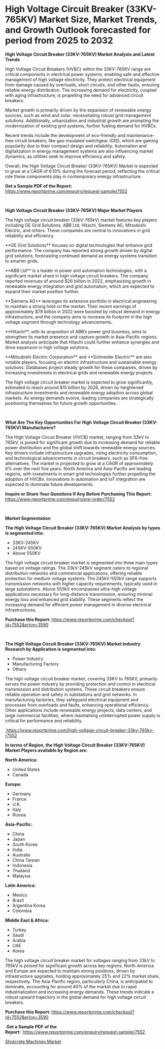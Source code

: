 <p><h1>High Voltage Circuit Breaker (33KV-765KV) Market Size, Market Trends, and Growth Outlook forecasted for period from 2025 to 2032</h1></p><p><strong>High Voltage Circuit Breaker (33KV-765KV) Market Analysis and Latest Trends</strong></p>
<p><p>High Voltage Circuit Breakers (HVBC) within the 33KV-765KV range are critical components in electrical power systems, enabling safe and effective management of high voltage electricity. They protect electrical equipment from damage caused by overloads, short circuits, and other faults, ensuring reliable energy distribution. The increasing demand for electricity, coupled with aging infrastructure, is propelling the need for advanced circuit breakers. </p><p>Market growth is primarily driven by the expansion of renewable energy sources, such as wind and solar, necessitating robust grid management solutions. Additionally, urbanization and industrial growth are prompting the modernization of existing grid systems, further fueling demand for HVBCs. </p><p>Recent trends include the development of eco-friendly and maintenance-free circuit breakers, like gas-insulated switchgear (GIS), which are gaining popularity due to their compact design and reliability. Automation and digitalization in energy management systems are also influencing market dynamics, as utilities seek to improve efficiency and safety. </p><p>Overall, the High Voltage Circuit Breaker (33KV-765KV) Market is expected to grow at a CAGR of 6.10% during the forecast period, reflecting the critical role these components play in contemporary energy infrastructure.</p></p>
<p><strong>Get a Sample PDF of the Report:&nbsp;</strong> <a href="https://www.reportprime.com/enquiry/request-sample/7552?utm_campaign=3503&utm_medium=2&utm_source=Github&utm_content=ia&utm_term=19032025&utm_id=high-voltage-circuit-breaker-33kv-765kv">https://www.reportprime.com/enquiry/request-sample/7552</a></p>
<p>&nbsp;</p>
<p><strong>High Voltage Circuit Breaker (33KV-765KV) Major Market Players</strong></p>
<p><p>The high voltage circuit breaker (33kV-765kV) market features key players including GE Grid Solutions, ABB Ltd, Hitachi, Siemens AG, Mitsubishi Electric, and others. These companies are central to innovations in grid reliability and efficiency.</p><p>**GE Grid Solutions** focuses on digital technologies that enhance grid performance. The company has reported strong growth driven by digital grid solutions, forecasting continued demand as energy systems transition to smarter grids.</p><p>**ABB Ltd** is a leader in power and automation technologies, with a significant market share in high voltage circuit breakers. The company reported revenues of around $26 billion in 2022, emphasizing growth in renewable energy integration and grid automation, which are expected to expand their market position further.</p><p>**Siemens AG** leverages its extensive portfolio in electrical engineering to maintain a strong hold on the market. Their recent earnings of approximately $79 billion in 2022 were boosted by robust demand in energy infrastructure, and the company aims to increase its footprint in the high voltage segment through technology advancements.</p><p>**Hitachi**, with its acquisition of ABB’s power grid business, aims to strengthen its market presence and capture growth in Asia-Pacific regions. Market analysts anticipate that Hitachi could further enhance synergies and drive expansion in high voltage solutions.</p><p>**Mitsubishi Electric Corporation** and **Schneider Electric** are also notable players, focusing on electric infrastructure and sustainable energy solutions. Databases project steady growth for these companies, driven by increasing investments in electrical grids and renewable energy projects.</p><p>The high voltage circuit breaker market is expected to grow significantly, estimated to reach around $15 billion by 2026, driven by heightened infrastructure investments and renewable energy adoption across global markets. As energy demands evolve, leading companies are strategically positioning themselves for future growth opportunities.</p></p>
<p>&nbsp;</p>
<p><strong>What Are The Key Opportunities For High Voltage Circuit Breaker (33KV-765KV) Manufacturers?</strong></p>
<p><p>The High Voltage Circuit Breaker (HVCB) market, ranging from 33kV to 765kV, is poised for significant growth due to increasing demand for reliable power distribution and the global shift towards renewable energy sources. Key drivers include infrastructure upgrades, rising electricity consumption, and technological advancements in circuit breakers, such as SF6-free alternatives. The market is projected to grow at a CAGR of approximately 6% over the next five years. North America and Asia-Pacific are leading regions, with investments in smart grid technologies further propelling the adoption of HVCBs. Innovations in automation and IoT integration are expected to dominate future developments.</p></p>
<p><strong>Inquire or Share Your Questions If Any Before Purchasing This Report:</strong> <a href="https://www.reportprime.com/enquiry/pre-order/7552?utm_campaign=3503&utm_medium=2&utm_source=Github&utm_content=ia&utm_term=19032025&utm_id=high-voltage-circuit-breaker-33kv-765kv">https://www.reportprime.com/enquiry/pre-order/7552</a></p>
<p>&nbsp;</p>
<p><strong>Market Segmentation</strong></p>
<p><strong>The High Voltage Circuit Breaker (33KV-765KV) Market Analysis by types is segmented into:</strong></p>
<p><ul><li>33KV-245KV</li><li>245KV-550KV</li><li>Above 550KV</li></ul></p>
<p><p>The high voltage circuit breaker market is segmented into three main types based on voltage ratings. The 33kV-245kV segment caters to regional distribution networks and commercial applications, offering reliable protection for medium voltage systems. The 245kV-550kV range supports transmission networks with higher capacity requirements, typically used in large substations. Above 550kV encompasses ultra-high voltage applications necessary for long-distance transmission, ensuring minimal energy loss and enhanced grid stability. These segments reflect the increasing demand for efficient power management in diverse electrical infrastructures.</p></p>
<p><strong>Purchase this Report:&nbsp;</strong><a href="https://www.reportprime.com/checkout?id=7552&price=3590&utm_campaign=3503&utm_medium=2&utm_source=Github&utm_content=ia&utm_term=19032025&utm_id=high-voltage-circuit-breaker-33kv-765kv">https://www.reportprime.com/checkout?id=7552&price=3590</a></p>
<p>&nbsp;</p>
<p><strong>The High Voltage Circuit Breaker (33KV-765KV) Market Industry Research by Application is segmented into:</strong></p>
<p><ul><li>Power Industry</li><li>Manufacturing Factory</li><li>Others</li></ul></p>
<p><p>The high voltage circuit breaker market, covering 33KV to 765KV, primarily serves the power industry by providing protection and control in electrical transmission and distribution systems. These circuit breakers ensure reliable operation and safety in substations and grid networks. In manufacturing factories, they safeguard electrical equipment and processes from overloads and faults, enhancing operational efficiency. Other applications include renewable energy projects, data centers, and large commercial facilities, where maintaining uninterrupted power supply is critical for performance and reliability.</p></p>
<p><a href="https://www.reportprime.com/high-voltage-circuit-breaker-33kv-765kv-r7552?utm_campaign=3503&utm_medium=2&utm_source=Github&utm_content=ia&utm_term=19032025&utm_id=high-voltage-circuit-breaker-33kv-765kv">&nbsp;https://www.reportprime.com/high-voltage-circuit-breaker-33kv-765kv-r7552</a></p>
<p><strong>In terms of Region, the High Voltage Circuit Breaker (33KV-765KV) Market Players available by Region are:</strong></p>
<p>
    <p> <strong> North America: </strong>
        <ul>
            <li>United States</li>
            <li>Canada</li>
        </ul>
        </p> 
    <p> <strong> Europe: </strong>
        <ul>
            <li>Germany</li>
            <li>France</li>
            <li>U.K.</li>
            <li>Italy</li>
            <li>Russia</li>
        </ul>
        </p> 
    <p> <strong> Asia-Pacific: </strong>
        <ul>
            <li>China</li>
            <li>Japan</li>
            <li>South Korea</li>
            <li>India</li>
            <li>Australia</li>
            <li>China Taiwan</li>
            <li>Indonesia</li>
            <li>Thailand</li>
            <li>Malaysia</li>
        </ul>
        </p> 
    <p> <strong> Latin America: </strong>
        <ul>
            <li>Mexico</li>
            <li>Brazil</li>
            <li>Argentina Korea</li>
            <li>Colombia</li>
        </ul>
        </p> 
    <p> <strong> Middle East & Africa: </strong>
        <ul>
            <li>Turkey</li>
            <li>Saudi</li>
            <li>Arabia</li>
            <li>UAE</li>
            <li>Korea</li>
        </ul>
    </p>
    </p>
<p><p>The high voltage circuit breaker market for voltages ranging from 33kV to 765kV is poised for significant growth across key regions. North America and Europe are expected to maintain strong positions, driven by infrastructure upgrades, holding approximately 25% and 22% market share, respectively. The Asia-Pacific region, particularly China, is anticipated to dominate, accounting for around 40% of the market due to rapid industrialization and increasing energy demands. These trends indicate a robust upward trajectory in the global demand for high voltage circuit breakers.</p></p>
<p><strong>Purchase this Report: </strong><a href="https://www.reportprime.com/checkout?id=7552&price=3590&utm_campaign=3503&utm_medium=2&utm_source=Github&utm_content=ia&utm_term=19032025&utm_id=high-voltage-circuit-breaker-33kv-765kv">https://www.reportprime.com/checkout?id=7552&price=3590</a></p>
<p>&nbsp;<strong>Get a Sample PDF of the Report:&nbsp;&nbsp;</strong><a href="https://www.reportprime.com/enquiry/request-sample/7552?utm_campaign=3503&utm_medium=2&utm_source=Github&utm_content=ia&utm_term=19032025&utm_id=high-voltage-circuit-breaker-33kv-765kv">https://www.reportprime.com/enquiry/request-sample/7552</a></p>
<p><strong></strong></p>
<p><p><a href="https://github.com/merzafairy04/Market-Research-Report-List-1/blob/main/shotcrete-machines-market.md?utm_campaign=3503&utm_medium=2&utm_source=Github&utm_content=ia&utm_term=19032025&utm_id=high-voltage-circuit-breaker-33kv-765kv">Shotcrete Machines Market</a></p></p>